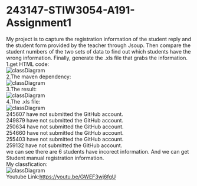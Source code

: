 # 243147-STIW3054-A191-Assignment1  
My project is to capture the registration information of the student reply and the student form provided by the teacher through Jsoup. Then compare the student numbers of the two sets of data to find out which students have the wrong information. Finally, generate the .xls file that grabs the information.  
1.get HTML code:  
![classDiagram](https://github.com/yyjmax/243147-STIW3054-A191-Assignment1/blob/master/Image/HTMLcode.png)  
2.The maven dependency:  
![classDiagram](https://github.com/yyjmax/243147-STIW3054-A191-Assignment1/blob/master/Images/maven.png)  
3.The result:  
![classDiagram](https://github.com/yyjmax/243147-STIW3054-A191-Assignment1/blob/master/Images/Comparison%20result.png)  
4.The .xls file:  
![classDiagram](https://github.com/yyjmax/243147-STIW3054-A191-Assignment1/blob/master/Images/Student%20submission%20form.png)  
245607 have not submitted the GitHub account.  
249879 have not submitted the GitHub account.  
250634 have not submitted the GitHub account.  
254660 have not submitted the GitHub account.  
255403 have not submitted the GitHub account.  
259132 have not submitted the GitHub account.  
we can see there are 6 students have incorect information. And we can get Student manual registration information.  
My classfication:  
![classDiagram](https://github.com/yyjmax/243147-STIW3054-A191-Assignment1/blob/master/Images/classfiction.png)  
Youtube Link:https://youtu.be/GWEF3wj6fgU  

